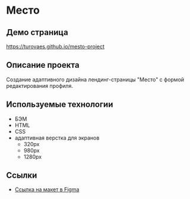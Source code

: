 # Место

## Демо страница
https://turovaes.github.io/mesto-project

## Описание проекта
Cоздание адаптивного дизайна лендинг-страницы "Место" с формой редактирования профиля.

## Используемые технологии
- БЭМ
- HTML
- CSS
- адаптивная верстка для экранов
  - 320px
  - 980px
  - 1280px

## Ссылки
- [Ссылка на макет в Figma](https://www.figma.com/file/2cn9N9jSkmxD84oJik7xL7/JavaScript.-Sprint-4?type=design&node-id=28212-269&t=wbF4NakrnEf4csHj-0)